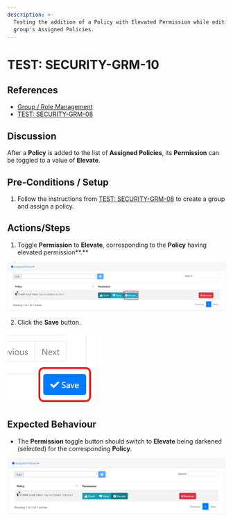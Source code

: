 ```yaml
---
description: >-
  Testing the addition of a Policy with Elevated Permission while editing a
  group's Assigned Policies.
---
```


# TEST: SECURITY-GRM-10

## References

* [Group / Role Management](../../../../../operations/security-administration/group-role-management.md)
* [TEST: SECURITY-GRM-08](test-security-grm-06.md)

## Discussion

After a **Policy** is added to the list of **Assigned Policies**, its **Permission** can be toggled to a value of **Elevate**.

## Pre-Conditions / Setup

1. Follow the instructions from [TEST: SECURITY-GRM-08](test-security-grm-06.md) to create a group and assign a policy.

## Actions/Steps

1. Toggle **Permission** to **Elevate**, corresponding to the **Policy** having elevated permission**.**

![](../../../../../../.gitbook/assets/image%20%28374%29.png)

2. Click the **Save** button.

![](../../../../../../.gitbook/assets/image%20%28372%29.png)

## Expected Behaviour

* The **Permission** toggle button should switch to **Elevate** being darkened \(selected\) for the corresponding **Policy**.

![](../../../../../../.gitbook/assets/image%20%28375%29.png)

